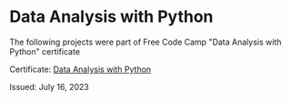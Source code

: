 # Data Analysis with Python
The following projects were part of Free Code Camp "Data Analysis with Python" certificate

Certificate: [Data Analysis with Python](https://freecodecamp.org/certification/catherinepapad/data-analysis-with-python-v7)

Issued: July 16, 2023
